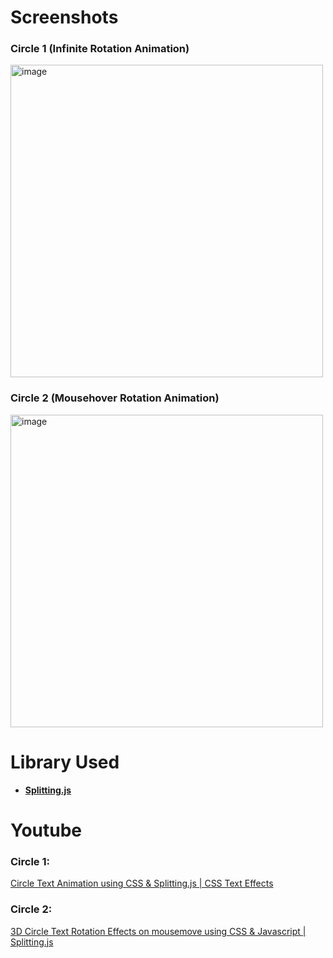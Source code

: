 # Screenshots
### Circle 1 (Infinite Rotation Animation)
<img width="500" alt="image" src="https://user-images.githubusercontent.com/42660669/229922507-20e30f2b-ba89-427e-b78c-411e80b903b0.png">

### Circle 2 (Mousehover Rotation Animation)
<img width="500" alt="image" src="https://user-images.githubusercontent.com/42660669/229922584-5c87b38d-a8fe-4ff3-a9f4-e62287dd2760.png">

# Library Used
- [**Splitting.js**](https://splitting.js.org/guide.html#what-is-splitting)

# Youtube
### Circle 1:
[Circle Text Animation using CSS & Splitting.js | CSS Text Effects](https://www.youtube.com/watch?v=yfwD-AKRCcA)

### Circle 2:
[3D Circle Text Rotation Effects on mousemove using CSS & Javascript | Splitting.js](https://www.youtube.com/watch?v=QvERvfZl8qc)

